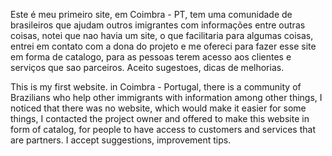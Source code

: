 Este é meu primeiro site, em Coimbra - PT, tem uma comunidade de brasileiros que ajudam outros imigrantes com informações entre outras coisas, notei que nao havia um site, o que facilitaria para algumas coisas, entrei em contato com a dona do projeto e me ofereci para fazer esse site em forma de catalogo, para as pessoas terem acesso aos clientes e serviços que sao parceiros. Aceito sugestoes, dicas de melhorias.


This is my first website. in Coimbra - Portugal, there is a community of Brazilians who help other immigrants with information among other things, I noticed that there was no website, which would make it easier for some things, I contacted the project owner and offered to make this website in form of catalog, for people to have access to customers and services that are partners. I accept suggestions, improvement tips.
